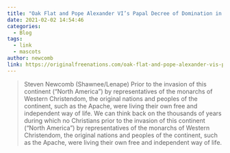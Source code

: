 ```yaml
---
title: "Oak Flat and Pope Alexander VI’s Papal Decree of Domination in U.S. Law"
date: 2021-02-02 14:54:46
categories:
  - Blog
tags:
  - link
  - mascots
author: newcomb
link: https://originalfreenations.com/oak-flat-and-pope-alexander-vis-papal-decree-of-domination-in-u-s-law/
---
```

>Steven Newcomb (Shawnee/Lenape) Prior to the invasion of this continent (“North America”) by representatives of the monarchs of Western Christendom, the original nations and peoples of the continent, such as the Apache, were living their own free and independent way of life. We can think back on the thousands of years during which no Christians prior to the invasion of this continent (“North America”) by representatives of the monarchs of Western Christendom, the original nations and peoples of the continent, such as the Apache, were living their own free and independent way of life.
